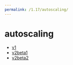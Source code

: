 ```yaml
---
permalink: /1.17/autoscaling/
---
```


# autoscaling



* [v1](v1/index.md)
* [v2beta1](v2beta1/index.md)
* [v2beta2](v2beta2/index.md)